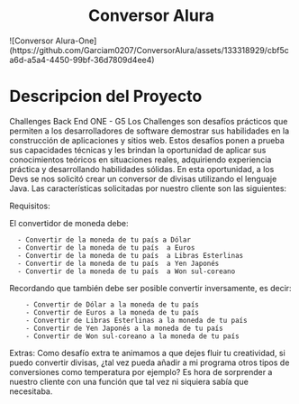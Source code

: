 <h1 align="center"> Conversor Alura </h1>

<p1 aling = "center">
![Conversor Alura-One](https://github.com/Garciam0207/ConversorAlura/assets/133318929/cbf5ca6d-a5a4-4450-99bf-36d7809d4ee4)
</p1>

<h1 align="left"> Descripcion del Proyecto </h1>

<p1 aling="justify">  
Challenges Back End ONE - G5  Los Challenges son desafíos prácticos que permiten a los desarrolladores de software demostrar sus habilidades 
en la construcción de aplicaciones y sitios web. Estos desafíos ponen a prueba sus capacidades técnicas y les brindan la oportunidad de aplicar
sus conocimientos teóricos en situaciones reales, adquiriendo experiencia práctica y desarrollando habilidades sólidas.
En esta oportunidad, a los Devs se nos solicitó crear un conversor de divisas utilizando el lenguaje Java.
Las características solicitadas por nuestro cliente son las siguientes:

Requisitos:

El convertidor de moneda debe:

      - Convertir de la moneda de tu país a Dólar
      - Convertir de la moneda de tu país  a Euros
      - Convertir de la moneda de tu país  a Libras Esterlinas
      - Convertir de la moneda de tu país  a Yen Japonés
      - Convertir de la moneda de tu país  a Won sul-coreano

Recordando que también debe ser posible convertir inversamente, es decir:

        - Convertir de Dólar a la moneda de tu país
        - Convertir de Euros a la moneda de tu país
        - Convertir de Libras Esterlinas a la moneda de tu país
        - Convertir de Yen Japonés a la moneda de tu país
        - Convertir de Won sul-coreano a la moneda de tu país

Extras:
Como desafío extra te animamos a que dejes fluir tu creatividad, si puedo convertir divisas,
¿tal vez pueda añadir a mi programa otros tipos de conversiones como temperatura por ejemplo?
Es hora de sorprender a nuestro cliente con una función que tal vez ni siquiera sabía que necesitaba.
</p>
